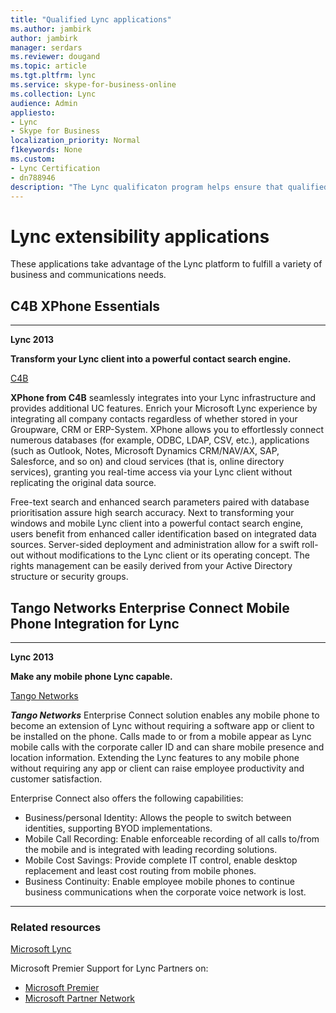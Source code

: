 ```yaml
---
title: "Qualified Lync applications"
ms.author: jambirk
author: jambirk
manager: serdars
ms.reviewer: dougand
ms.topic: article
ms.tgt.pltfrm: lync
ms.service: skype-for-business-online
ms.collection: Lync
audience: Admin
appliesto:
- Lync
- Skype for Business
localization_priority: Normal
f1keywords: None
ms.custom:
- Lync Certification
- dn788946
description: "The Lync qualificaton program helps ensure that qualified applications meet customer expectations for specific scenarios"
---
```


# Lync extensibility applications
These applications take advantage of the Lync platform to fulfill a variety of business and communications needs.

## C4B XPhone Essentials
 * * *
  **Lync 2013**

  **Transform your Lync client into a powerful contact search engine.**

[C4B](http://c4b.de)

**XPhone from C4B** seamlessly integrates into your Lync infrastructure and provides additional UC features. Enrich your Microsoft Lync experience by integrating all company contacts regardless of whether stored in your Groupware, CRM or ERP-System. XPhone allows you to effortlessly connect numerous databases (for example, ODBC, LDAP, CSV, etc.), applications (such as Outlook, Notes, Microsoft Dynamics CRM/NAV/AX, SAP, Salesforce, and so on) and cloud services (that is, online directory services), granting you real-time access via your Lync client without replicating the original data source.

Free-text search and enhanced search parameters paired with database prioritisation assure high search accuracy. Next to transforming your windows and mobile Lync client into a powerful contact search engine, users benefit from enhanced caller identification based on integrated data sources. Server-sided deployment and administration allow for a swift roll-out without modifications to the Lync client or its operating concept. The rights management can be easily derived from your Active Directory structure or security groups.

## Tango Networks Enterprise Connect Mobile Phone Integration for Lync
* * *
  **Lync 2013**

  **Make any mobile phone Lync capable.**

[Tango Networks](http://tango-networks.com)

***Tango Networks*** Enterprise Connect solution enables any mobile phone to become an extension of Lync without requiring a software app or client to be installed on the phone. Calls made to or from a mobile appear as Lync mobile calls with the corporate caller ID and can share mobile presence and location information. Extending the Lync features to any mobile phone without requiring any app or client can raise employee productivity and customer satisfaction.

Enterprise Connect also offers the following capabilities:
- Business/personal Identity: Allows the people to switch between identities, supporting BYOD implementations.
- Mobile Call Recording: Enable enforceable recording of all calls to/from the mobile and is integrated with leading recording solutions.
- Mobile Cost Savings: Provide complete IT control, enable desktop replacement and least cost routing from mobile phones.
- Business Continuity: Enable employee mobile phones to continue business communications when the corporate voice network is lost.

* * *
### Related resources
[Microsoft Lync](https://lync.microsoft.com/en-us/Pages/unified-communications.aspx)

Microsoft Premier Support for Lync Partners on:
- [Microsoft Premier](https://www.microsoft.com/microsoftservices/en/us/lync_for_partners.aspx)
- [Microsoft Partner Network](https://partner.microsoft.com/global/40168229)